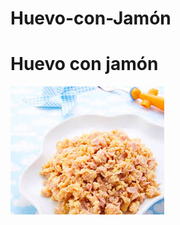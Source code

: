 # Huevo-con-Jamón
<!DOCYPE html>
<html>
  <head>
    <title>Huevo con jamón</title>
  </head>
  <body>
    <h1>Huevo con jamón</h1>
    <img src="huevo con jamon img.jfif"
      alt="Imagen de huevo con jamón"/>











  </body>
</html>
